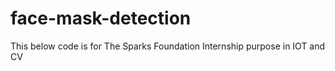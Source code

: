 # face-mask-detection
This below code is for The Sparks Foundation Internship purpose in IOT and CV
